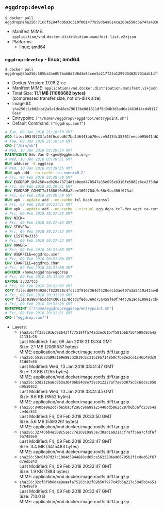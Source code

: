 ## `eggdrop:develop`

```console
$ docker pull eggdrop@sha256:716cfb294fc0b93c310f001477859d64a814ce260e550c5a747a483d0d9452f6
```

-	Manifest MIME: `application/vnd.docker.distribution.manifest.list.v2+json`
-	Platforms:
	-	linux; amd64

### `eggdrop:develop` - linux; amd64

```console
$ docker pull eggdrop@sha256:585ba4ae8b7bab0d7d6d3e84cee5a217f25a1299d3462b731dab14fff63e9841
```

-	Docker Version: 17.06.2-ce
-	Manifest MIME: `application/vnd.docker.distribution.manifest.v2+json`
-	Total Size: **11.1 MB (11086682 bytes)**  
	(compressed transfer size, not on-disk size)
-	Image ID: `sha256:1cb02dac2a5a1dc48eb79013be881811df5d94b3d6ad6a2463d14cd491176eec`
-	Entrypoint: `["\/home\/eggdrop\/eggdrop\/entrypoint.sh"]`
-	Default Command: `["eggdrop.conf"]`

```dockerfile
# Tue, 09 Jan 2018 21:10:58 GMT
ADD file:093f0723fa46f6cdbd6f7bd146448bb70ecce54254c35701feeceb956414622f in / 
# Tue, 09 Jan 2018 21:10:58 GMT
CMD ["/bin/sh"]
# Wed, 10 Jan 2018 03:28:30 GMT
MAINTAINER Geo Van O <geo@eggheads.org>
# Wed, 10 Jan 2018 03:28:31 GMT
RUN adduser -S eggdrop
# Wed, 10 Jan 2018 03:28:35 GMT
RUN apk add --no-cache 'su-exec>=0.2'
# Fri, 09 Feb 2018 20:20:30 GMT
ENV EGGDROP_SHA256=ad020a73714d1e8eed470547a35e095e6318fe5882e6ca2f5da80ec90ed7e8f5
# Fri, 09 Feb 2018 20:20:31 GMT
ENV EGGDROP_COMMIT=13886f0d58a2eee1692704c9e56c9bc306f673af
# Fri, 09 Feb 2018 20:20:39 GMT
RUN apk --update add --no-cache tcl bash openssl
# Fri, 09 Feb 2018 20:21:31 GMT
RUN apk --update add --no-cache --virtual egg-deps tcl-dev wget ca-certificates make tar gpgme build-base openssl-dev   && wget "https://github.com/eggheads/eggdrop/archive/$EGGDROP_COMMIT.tar.gz" -O develop.tar.gz   && echo "$EGGDROP_SHA256  develop.tar.gz" | sha256sum -c -   && tar -zxvf develop.tar.gz   && rm develop.tar.gz     && ( cd eggdrop-$EGGDROP_COMMIT     && ./configure     && make config     && make     && make install DEST=/home/eggdrop/eggdrop )   && rm -rf eggdrop-$EGGDROP_COMMIT   && mkdir /home/eggdrop/eggdrop/data   && chown -R eggdrop /home/eggdrop/eggdrop   && apk del egg-deps
# Fri, 09 Feb 2018 20:27:32 GMT
ENV NICK=
# Fri, 09 Feb 2018 20:27:32 GMT
ENV SERVER=
# Fri, 09 Feb 2018 20:27:32 GMT
ENV LISTEN=3333
# Fri, 09 Feb 2018 20:27:32 GMT
ENV OWNER=
# Fri, 09 Feb 2018 20:31:08 GMT
ENV USERFILE=eggdrop.user
# Fri, 09 Feb 2018 20:31:08 GMT
ENV CHANFILE=eggdrop.chan
# Fri, 09 Feb 2018 20:31:08 GMT
WORKDIR /home/eggdrop/eggdrop
# Fri, 09 Feb 2018 20:31:09 GMT
EXPOSE 3333/tcp
# Fri, 09 Feb 2018 20:31:09 GMT
COPY file:d80744926cf822928c4fc2c3f9107364df320eecb3ae407a3a5419a43ae4b872 in /home/eggdrop/eggdrop 
# Fri, 09 Feb 2018 20:31:20 GMT
COPY file:919804e5ddd4c807c178caccfed03e9d75a459fe0f744c3a1ada109817cb44ec in /home/eggdrop/eggdrop/scripts/ 
# Fri, 09 Feb 2018 20:31:20 GMT
ENTRYPOINT ["/home/eggdrop/eggdrop/entrypoint.sh"]
# Fri, 09 Feb 2018 20:31:21 GMT
CMD ["eggdrop.conf"]
```

-	Layers:
	-	`sha256:ff3a5c916c92643ff77519ffa742d3ec61b7f591b6b7504599d95a4a41134e28`  
		Last Modified: Tue, 09 Jan 2018 21:13:34 GMT  
		Size: 2.1 MB (2065537 bytes)  
		MIME: application/vnd.docker.image.rootfs.diff.tar.gzip
	-	`sha256:b51653a09a169e883d2839d2c31b28b714850c7be2e2ce1c46b49dc951dd7e86`  
		Last Modified: Wed, 10 Jan 2018 03:41:47 GMT  
		Size: 1.3 KB (1255 bytes)  
		MIME: application/vnd.docker.image.rootfs.diff.tar.gzip
	-	`sha256:b3d2126a6c853a36406b8408e738c012227af7a863075d3c6ddac858d9510932`  
		Last Modified: Wed, 10 Jan 2018 03:41:45 GMT  
		Size: 8.6 KB (8552 bytes)  
		MIME: application/vnd.docker.image.rootfs.diff.tar.gzip
	-	`sha256:840be8e2cc7ba5ba3f2a6c9aa89a25448dd5862c287b6b3afc23864ace4da531`  
		Last Modified: Fri, 09 Feb 2018 20:33:50 GMT  
		Size: 5.6 MB (5593261 bytes)  
		MIME: application/vnd.docker.image.rootfs.diff.tar.gzip
	-	`sha256:32746bb4e508c51ec77e26910a93e730ad1a921acf7aff66a7cfdf6f9a7480e9`  
		Last Modified: Fri, 09 Feb 2018 20:33:47 GMT  
		Size: 3.4 MB (3415483 bytes)  
		MIME: application/vnd.docker.image.rootfs.diff.tar.gzip
	-	`sha256:50c0f87d27c1984d5944880ed65ca5622206a966795b2f1cded62f67d7edb24d`  
		Last Modified: Fri, 09 Feb 2018 20:33:47 GMT  
		Size: 1.9 KB (1884 bytes)  
		MIME: application/vnd.docker.image.rootfs.diff.tar.gzip
	-	`sha256:32cf5f8b6dae9eaafa75283c82f69b507977c45b5a217c5045b64651f7649ef9`  
		Last Modified: Fri, 09 Feb 2018 20:33:47 GMT  
		Size: 710.0 B  
		MIME: application/vnd.docker.image.rootfs.diff.tar.gzip
